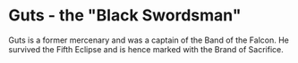 # Guts - the "Black Swordsman"

Guts is a former mercenary and was a captain of the Band of the Falcon. 
He survived the Fifth Eclipse and is hence marked with the Brand of Sacrifice.